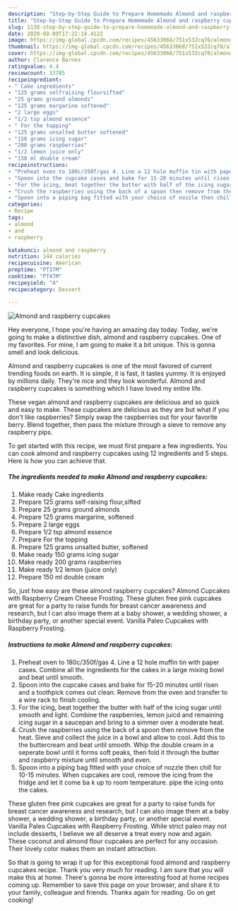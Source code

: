 ```yaml
---
description: "Step-by-Step Guide to Prepare Homemade Almond and raspberry cupcakes"
title: "Step-by-Step Guide to Prepare Homemade Almond and raspberry cupcakes"
slug: 1138-step-by-step-guide-to-prepare-homemade-almond-and-raspberry-cupcakes
date: 2020-08-09T17:22:14.412Z
image: https://img-global.cpcdn.com/recipes/45633068/751x532cq70/almond-and-raspberry-cupcakes-recipe-main-photo.jpg
thumbnail: https://img-global.cpcdn.com/recipes/45633068/751x532cq70/almond-and-raspberry-cupcakes-recipe-main-photo.jpg
cover: https://img-global.cpcdn.com/recipes/45633068/751x532cq70/almond-and-raspberry-cupcakes-recipe-main-photo.jpg
author: Clarence Barnes
ratingvalue: 4.4
reviewcount: 33785
recipeingredient:
- " Cake ingredients"
- "125 grams selfraising floursifted"
- "25 grams ground almonds"
- "125 grams margarine softened"
- "2 large eggs"
- "1/2 tsp almond essence"
- " For the topping"
- "125 grams unsalted butter softened"
- "150 grams icing sugar"
- "200 grams raspberries"
- "1/2 lemon juice only"
- "150 ml double cream"
recipeinstructions:
- "Preheat oven to 180c/350f/gas 4. Line a 12 hole muffin tin with paper cases. Combine all the ingredients for the cakes in a large mixing bowl and beat until smooth."
- "Spoon into the cupcake cases and bake for 15-20 minutes until risen and a toothpick comes out clean. Remove from the oven and transfer to a wire rack to finish cooling."
- "For the icing, beat together the butter with half of the icing sugar until smooth and light. Combine the raspberries, lemon juicd and remaining icing sugar in a saucepan and bring to a simmer over a moderate heat."
- "Crush the raspberries using the back of a spoon then remove from the heat. Sieve and collect the juice in a bowl and allow to cool. Add this to the buttercream and beat until smooth. Whip the double cream in a seperate bowl until it forms soft peaks, then fold it through the butter and raspberry mixture until smooth and even."
- "Spoon into a piping bag fitted with your choice of nozzle then chill for 10-15 minutes. When cupcakes are cool, remove the icing from the fridge and let it come ba k up to room temperature. pipe the icing onto the cakes."
categories:
- Recipe
tags:
- almond
- and
- raspberry

katakunci: almond and raspberry 
nutrition: 144 calories
recipecuisine: American
preptime: "PT37M"
cooktime: "PT47M"
recipeyield: "4"
recipecategory: Dessert

---
```



![Almond and raspberry cupcakes](https://img-global.cpcdn.com/recipes/45633068/751x532cq70/almond-and-raspberry-cupcakes-recipe-main-photo.jpg)

Hey everyone, I hope you're having an amazing day today. Today, we're going to make a distinctive dish, almond and raspberry cupcakes. One of my favorites. For mine, I am going to make it a bit unique. This is gonna smell and look delicious.

Almond and raspberry cupcakes is one of the most favored of current trending foods on earth. It is simple, it is fast, it tastes yummy. It is enjoyed by millions daily. They're nice and they look wonderful. Almond and raspberry cupcakes is something which I have loved my entire life.

These vegan almond and raspberry cupcakes are delicious and so quick and easy to make. These cupcakes are delicious as they are but what if you don&#39;t like raspberries? Simply swap the raspberries out for your favorite berry. Blend together, then pass the mixture through a sieve to remove any raspberry pips.


To get started with this recipe, we must first prepare a few ingredients. You can cook almond and raspberry cupcakes using 12 ingredients and 5 steps. Here is how you can achieve that.

<!--inarticleads1-->

##### The ingredients needed to make Almond and raspberry cupcakes:

1. Make ready  Cake ingredients
1. Prepare 125 grams self-raising flour,sifted
1. Prepare 25 grams ground almonds
1. Prepare 125 grams margarine, softened
1. Prepare 2 large eggs
1. Prepare 1/2 tsp almond essence
1. Prepare  For the topping
1. Prepare 125 grams unsalted butter, softened
1. Make ready 150 grams icing sugar
1. Make ready 200 grams raspberries
1. Make ready 1/2 lemon (juice only)
1. Prepare 150 ml double cream


So, just how easy are these almond raspberry cupcakes? Almond Cupcakes with Raspberry Cream Cheese Frosting. These gluten free pink cupcakes are great for a party to raise funds for breast cancer awareness and research, but I can also image them at a baby shower, a wedding shower, a birthday party, or another special event. Vanilla Paleo Cupcakes with Raspberry Frosting. 

<!--inarticleads2-->

##### Instructions to make Almond and raspberry cupcakes:

1. Preheat oven to 180c/350f/gas 4. Line a 12 hole muffin tin with paper cases. Combine all the ingredients for the cakes in a large mixing bowl and beat until smooth.
1. Spoon into the cupcake cases and bake for 15-20 minutes until risen and a toothpick comes out clean. Remove from the oven and transfer to a wire rack to finish cooling.
1. For the icing, beat together the butter with half of the icing sugar until smooth and light. Combine the raspberries, lemon juicd and remaining icing sugar in a saucepan and bring to a simmer over a moderate heat.
1. Crush the raspberries using the back of a spoon then remove from the heat. Sieve and collect the juice in a bowl and allow to cool. Add this to the buttercream and beat until smooth. Whip the double cream in a seperate bowl until it forms soft peaks, then fold it through the butter and raspberry mixture until smooth and even.
1. Spoon into a piping bag fitted with your choice of nozzle then chill for 10-15 minutes. When cupcakes are cool, remove the icing from the fridge and let it come ba k up to room temperature. pipe the icing onto the cakes.


These gluten free pink cupcakes are great for a party to raise funds for breast cancer awareness and research, but I can also image them at a baby shower, a wedding shower, a birthday party, or another special event. Vanilla Paleo Cupcakes with Raspberry Frosting. While strict paleo may not include desserts, I believe we all deserve a treat every now and again. These coconut and almond flour cupcakes are perfect for any occasion. Their lovely color makes them an instant attraction. 

So that is going to wrap it up for this exceptional food almond and raspberry cupcakes recipe. Thank you very much for reading. I am sure that you will make this at home. There's gonna be more interesting food at home recipes coming up. Remember to save this page on your browser, and share it to your family, colleague and friends. Thanks again for reading. Go on get cooking!
